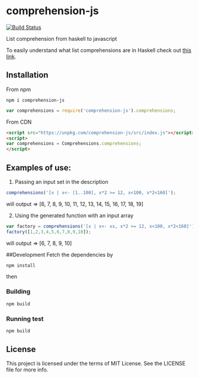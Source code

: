 # comprehension-js
[![Build Status](https://travis-ci.org/mattiaocchiuto/comprehension-js.svg?branch=master)](https://travis-ci.org/phuu/comprehension-js)

List comprehension from haskell to javascript

To easily understand what list comprehensions are in Haskell check out [this link](http://learnyouahaskell.com/starting-out#im-a-list-comprehension).

## Installation
From npm
```
npm i comprehension-js
```
```javascript
var comprehensions = require('comprehension-js').comprehensions;
```
From CDN
```html
<script src="https://unpkg.com/comprehension-js/src/index.js"></script>
<script>
var comprehensions = Comprehensions.comprehensions;
</script>
```
## Examples of use:

1. Passing an input set in the description
  ```javascript
  comprehensions('[x | x<- [1..100], x*2 >= 12, x<100, x*2<160]');
  ```
  will output => [6, 7, 8, 9, 10, 11, 12, 13, 14, 15, 16, 17, 18, 19]

2. Using the generated function with an input array
  ```javascript
  var factory = comprehensions('[x | x<- xs, x*2 >= 12, x<100, x*2<160]');
  factory([1,2,3,4,5,6,7,8,9,10]);
  ```
  will output => [6, 7, 8, 9, 10]
  
##Development
Fetch the dependencies by
```
npm install
```
then
### Building
```
npm build
```

### Running test
```
npm build
```
  
## License
This project is licensed under the terms of MIT License. See the LICENSE file for more info.
